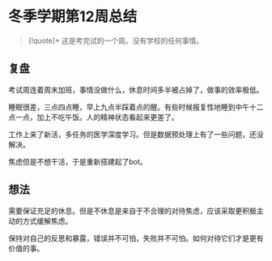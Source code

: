 
# 冬季学期第12周总结

> [!quote]+
> 这是考完试的一个周。没有学校的任何事情。

## 复盘

考试周连着周末加班，事情没做什么，休息时间多半被占掉了，做事的效率极低。

睡眠很差，三点四点睡，早上九点半踩着点的醒。有些时候报复性地睡到中午十二点一点，加上不吃午饭。人的精神状态看起来更差了。

工作上来了新活，多任务的医学深度学习。但是数据预处理上有了一些问题，还没解决。

焦虑但是不想干活，于是重新搭建起了bot。

## 想法

需要保证充足的休息。但是不休息是来自于不合理的对待焦虑，应该采取更积极主动的方式缓解焦虑。

保持对自己的反思和暴露，错误并不可怕，失败并不可怕。如何对待它们才是更有价值的事。
